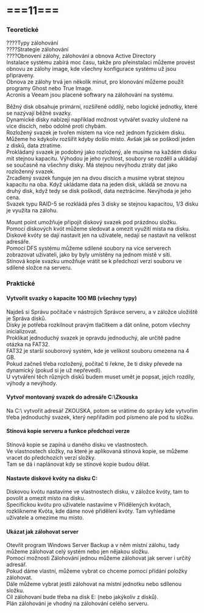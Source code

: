 # ===11===
### Teoretické
????Typy zálohování\
????Strategie zálohování\
????Obnovení zálohy, zálohování a obnova Active Directory\
Instalace systému zabírá moc času, takže pro přeinstalaci můžeme provést obnovu ze zálohy image, kde všechny konfigurace systému už jsou připraveny.\
Obnova ze zálohy trvá jen několik minut, pro klonování můžeme použít programy Ghost nebo True Image.\
Acronis a Veeam jsou placené softwary na zálohování na systému.

Běžný disk obsahuje primární, rozšířené oddílý, nebo logické jednotky, které se nazývají běžné svazky.\
Dynamické disky nabízejí například možnost vytvářet svazky uložené na více discích, nebo odolné proti chybám.\
Rozložený svazek je tvořen místem na více než jednom fyzickém disku. Můžeme ho kdykoliv rozšířit kdyby došlo místo. Avšak jak se poškodí jeden z disků, data ztratíme.\
Prokládaný svazek je podobný jako rozložený, ale musíme na každém disku mít stejnou kapacitu. Výhodou je jeho rychlost, soubory se rozdělí a ukládají se současně na všechny disky. Má stejnou nevýhodu ztráty dat jako rozloženný svazek.\
Zrcadlený svazek funguje jen na dvou discích a musíme vybrat stejnou kapacitu na oba. Když ukládame data na jeden disk, ukládá se znovu na druhý disk, když tedy se disk poškodí, data neztrácíme. Nevýhoda je jeho cena.\
Svazek typu RAID-5 se rozkládá přes 3 disky se stejnou kapacitou, 1/3 disku je využita na zálohu.

Mount point umožňuje připojit diskový svazek pod prázdnou složku.\
Pomocí diskových kvót můžeme sledovat a omezit využití místa na disku.\
Diskové kvóty se dají nastavit jen na uživatele, nedají se nastavit na velikost adresáře.\
Pomocí DFS systému můžeme sdílené soubory na více serverech zobrazovat uživateli, jako by byly umístěny na jednom místě v síti.\
Stínová kopie svazku umožňuje vrátit se k předchozí verzi souboru ve sdílené složce na serveru.

### Praktické
#### Vytvořit svazky o kapacite 100 MB (všechny typy)
Najdeš si Správu počítače v nástrojích Správce serveru, a v záložce uložiště je Správa disků.\
Disky je potřeba rozkilnout pravým tlačítkem a dát online, potom všechny inicializovat.\
Proklikat jednoduchý svazek je opravdu jednoduchý, ale určitě padne otázka na FAT32.\
FAT32 je starší souborový systém, kde je velikost souboru omezena na 4 GB.\
Pokud začneš třeba rozložený, počítač ti řekne, že ti disky převede na dynamický (pokud si je už nepřevedl).\
U vytváření těch různých disků budem muset umět je popsat, jejich rozdíly, výhody a nevýhody.

#### Vytvoř montovaný svazek do adresáře C:\Zkouska
Na C:\ vytvořit adresář ZKOUSKA, potom se vrátíme do správy kde vytvořím třeba jednoduchý svazek, který nepřiřadím pod písmeno ale pod tu složku.

#### Stínová kopie serveru a funkce předchozí verze
Stínová kopie se zapíná u daného disku ve vlastnostech.\
Ve vlastnostech složky, na které je aplikovaná stínová kopie, se můžeme vracet do předchozích verzí složky.\
Tam se dá i naplánovat kdy se stínové kopie budou dělat.

#### Nastavte diskové kvóty na disku C:
Diskovou kvótu nastavíme ve vlastnostech disku, v záložce kvóty, tam to povolit a omezit místo na disku.\
Specifickou kvótu pro uživatele nastavíme v Přidělených kvótach, rozklikneme Kvóta, kde dáme nové přidělení kvóty. Tam vyhledáme uživatele a omezíme mu místo.

#### Ukázat jak zálohovat server
Otevřít program Windows Server Backup a v něm místní zálohu, tady můžeme zálohovat celý systém nebo jen nějakou složku.\
Pomocí možnosti Zálohování jednou můžeme zálohovat jak server i určitý adresář.\
Pokud dáme vlastní, můžeme vybrat co chceme pomocí přídání položky zálohovat.\
Dále můžeme vybrat jestli zálohovat na místní jednotku nebo sdílenou složku.\
Cíl zálohovaní bude třeba na disk E: (nebo jakýkoliv z disků).\
Plán zálohování je vhodný na zálohování celého serveru.
